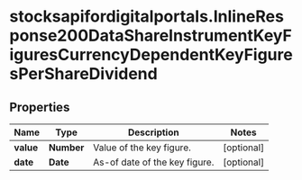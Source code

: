 # stocksapifordigitalportals.InlineResponse200DataShareInstrumentKeyFiguresCurrencyDependentKeyFiguresPerShareDividend

## Properties

Name | Type | Description | Notes
------------ | ------------- | ------------- | -------------
**value** | **Number** | Value of the key figure. | [optional] 
**date** | **Date** | As-of date of the key figure. | [optional] 


